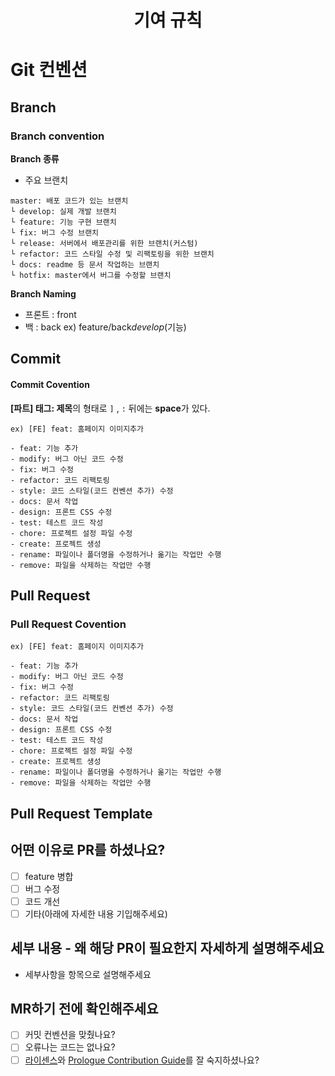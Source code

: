 ---
---

<h1 align="center">
기여 규칙
</h1>

# **Git 컨벤션**

## **Branch**

### Branch convention

**Branch 종류**

- 주요 브랜치

```
master: 배포 코드가 있는 브랜치
└ develop: 실제 개발 브랜치
└ feature: 기능 구현 브랜치
└ fix: 버그 수정 브랜치
└ release: 서버에서 배포관리를 위한 브랜치(커스텀)
└ refactor: 코드 스타일 수정 및 리팩토링을 위한 브랜치
└ docs: readme 등 문서 작업하는 브랜치
└ hotfix: master에서 버그를 수정할 브랜치
```

**Branch Naming**

- 프론트 : front
- 백 : back
  ex) feature/back*develop*(기능)

## **Commit**

#### Commit Covention

**[파트] 태그: 제목**의 형태로 `]` , `:` 뒤에는 **space**가 있다.

```
ex) [FE] feat: 홈페이지 이미지추가

- feat: 기능 추가
- modify: 버그 아닌 코드 수정
- fix: 버그 수정
- refactor: 코드 리팩토링
- style: 코드 스타일(코드 컨벤션 추가) 수정
- docs: 문서 작업
- design: 프론트 CSS 수정
- test: 테스트 코드 작성
- chore: 프로젝트 설정 파일 수정
- create: 프로젝트 생성
- rename: 파일이나 폴더명을 수정하거나 옮기는 작업만 수행
- remove: 파일을 삭제하는 작업만 수행
```

## **Pull Request**

### Pull Request Covention

```
ex) [FE] feat: 홈페이지 이미지추가

- feat: 기능 추가
- modify: 버그 아닌 코드 수정
- fix: 버그 수정
- refactor: 코드 리팩토링
- style: 코드 스타일(코드 컨벤션 추가) 수정
- docs: 문서 작업
- design: 프론트 CSS 수정
- test: 테스트 코드 작성
- chore: 프로젝트 설정 파일 수정
- create: 프로젝트 생성
- rename: 파일이나 폴더명을 수정하거나 옮기는 작업만 수행
- remove: 파일을 삭제하는 작업만 수행
```

## **Pull Request Template**

## 어떤 이유로 PR를 하셨나요?

- [ ] feature 병합
- [ ] 버그 수정
- [ ] 코드 개선
- [ ] 기타(아래에 자세한 내용 기입해주세요)

## 세부 내용 - 왜 해당 PR이 필요한지 자세하게 설명해주세요

- 세부사항을 항목으로 설명해주세요

## MR하기 전에 확인해주세요

- [ ] 커밋 컨벤션을 맞췄나요?
- [ ] 오류나는 코드는 없나요?
- [ ] [라이센스](../LICENSE)와 [Prologue Contribution Guide](./contributionGuide.md)를 잘 숙지하셨나요?
